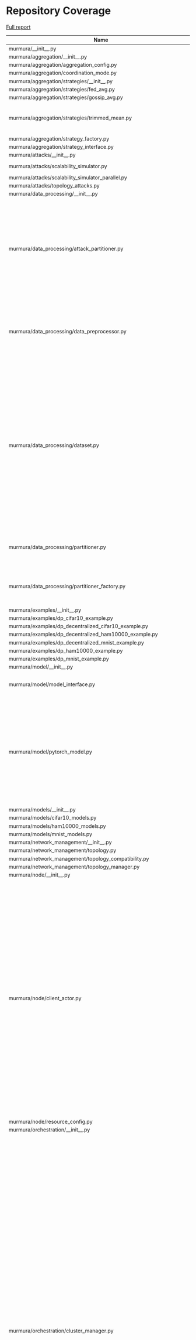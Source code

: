 # Repository Coverage

[Full report](https://htmlpreview.github.io/?https://github.com/Cloudslab/murmura/blob/python-coverage-comment-action-data/htmlcov/index.html)

| Name                                                                        |    Stmts |     Miss |   Cover |   Missing |
|---------------------------------------------------------------------------- | -------: | -------: | ------: | --------: |
| murmura/\_\_init\_\_.py                                                     |        0 |        0 |    100% |           |
| murmura/aggregation/\_\_init\_\_.py                                         |        0 |        0 |    100% |           |
| murmura/aggregation/aggregation\_config.py                                  |       25 |        0 |    100% |           |
| murmura/aggregation/coordination\_mode.py                                   |        4 |        0 |    100% |           |
| murmura/aggregation/strategies/\_\_init\_\_.py                              |        0 |        0 |    100% |           |
| murmura/aggregation/strategies/fed\_avg.py                                  |       30 |        2 |     93% |    46, 65 |
| murmura/aggregation/strategies/gossip\_avg.py                               |       32 |        2 |     94% |    56, 76 |
| murmura/aggregation/strategies/trimmed\_mean.py                             |       47 |        7 |     85% |54, 77, 96-97, 118, 132-133 |
| murmura/aggregation/strategy\_factory.py                                    |       27 |        0 |    100% |           |
| murmura/aggregation/strategy\_interface.py                                  |        8 |        1 |     88% |        34 |
| murmura/attacks/\_\_init\_\_.py                                             |        0 |        0 |    100% |           |
| murmura/attacks/scalability\_simulator.py                                   |      533 |      533 |      0% |   10-1274 |
| murmura/attacks/scalability\_simulator\_parallel.py                         |      134 |      134 |      0% |     6-313 |
| murmura/attacks/topology\_attacks.py                                        |      312 |      312 |      0% |     6-748 |
| murmura/data\_processing/\_\_init\_\_.py                                    |        0 |        0 |    100% |           |
| murmura/data\_processing/attack\_partitioner.py                             |      159 |      142 |     11% |29-32, 36-45, 51-93, 116-118, 124-140, 149-184, 188-205, 209, 226-229, 235-329 |
| murmura/data\_processing/data\_preprocessor.py                              |      196 |       12 |     94% |17, 22, 163, 278, 326-327, 355-357, 464-467, 481 |
| murmura/data\_processing/dataset.py                                         |      238 |       80 |     66% |52, 59, 66-68, 75-109, 116-123, 143-159, 266, 280, 344-349, 360-368, 375-389, 409, 433-435, 445-448, 468-495, 499-500, 508 |
| murmura/data\_processing/partitioner.py                                     |       84 |        7 |     92% |32, 80, 123-124, 133-134, 150 |
| murmura/data\_processing/partitioner\_factory.py                            |       44 |       28 |     36% |36-43, 52-93, 111-120, 131-156 |
| murmura/examples/\_\_init\_\_.py                                            |        0 |        0 |    100% |           |
| murmura/examples/dp\_cifar10\_example.py                                    |      202 |      202 |      0% |     1-600 |
| murmura/examples/dp\_decentralized\_cifar10\_example.py                     |      208 |      208 |      0% |     1-612 |
| murmura/examples/dp\_decentralized\_ham10000\_example.py                    |      236 |      236 |      0% |     2-701 |
| murmura/examples/dp\_decentralized\_mnist\_example.py                       |      285 |      285 |      0% |     1-831 |
| murmura/examples/dp\_ham10000\_example.py                                   |      210 |      210 |      0% |     2-622 |
| murmura/examples/dp\_mnist\_example.py                                      |      196 |      196 |      0% |     1-578 |
| murmura/model/\_\_init\_\_.py                                               |        0 |        0 |    100% |           |
| murmura/model/model\_interface.py                                           |       25 |        7 |     72% |24, 39, 51, 60, 69, 78, 87 |
| murmura/model/pytorch\_model.py                                             |      182 |       42 |     77% |69-73, 102-107, 111, 115, 123-131, 135, 137, 149-152, 170-201, 279, 378, 389, 412 |
| murmura/models/\_\_init\_\_.py                                              |        3 |        0 |    100% |           |
| murmura/models/cifar10\_models.py                                           |       94 |       94 |      0% |     1-287 |
| murmura/models/ham10000\_models.py                                          |      101 |        0 |    100% |           |
| murmura/models/mnist\_models.py                                             |       30 |        0 |    100% |           |
| murmura/network\_management/\_\_init\_\_.py                                 |        0 |        0 |    100% |           |
| murmura/network\_management/topology.py                                     |       24 |        0 |    100% |           |
| murmura/network\_management/topology\_compatibility.py                      |       20 |        0 |    100% |           |
| murmura/network\_management/topology\_manager.py                            |       23 |        0 |    100% |           |
| murmura/node/\_\_init\_\_.py                                                |        0 |        0 |    100% |           |
| murmura/node/client\_actor.py                                               |      519 |      408 |     21% |17-18, 32-33, 41-42, 112, 152-212, 232-295, 304, 327-328, 336-549, 558-627, 641-838, 849-905, 914-939, 952-978, 986-995, 1003-1011, 1019-1033, 1055-1057, 1077, 1097-1099, 1135-1139, 1149-1151 |
| murmura/node/resource\_config.py                                            |       16 |        0 |    100% |           |
| murmura/orchestration/\_\_init\_\_.py                                       |        0 |        0 |    100% |           |
| murmura/orchestration/cluster\_manager.py                                   |      620 |      450 |     27% |79-111, 138-140, 157-161, 178-200, 204, 209-262, 266, 277-284, 314, 325-327, 332, 348-349, 356-359, 412-416, 427-459, 470-598, 608-707, 713-850, 862-897, 912-964, 977-1011, 1015-1069, 1089-1131, 1135-1157, 1165-1209, 1229, 1242-1302, 1308-1328, 1332-1347, 1352, 1368-1370, 1382, 1417-1420, 1436-1455, 1464-1465 |
| murmura/orchestration/learning\_process/\_\_init\_\_.py                     |        0 |        0 |    100% |           |
| murmura/orchestration/learning\_process/decentralized\_learning\_process.py |      145 |       37 |     74% |30, 47-75, 115, 157-158, 164-174, 306-318, 344, 357-363, 399 |
| murmura/orchestration/learning\_process/federated\_learning\_process.py     |      138 |       40 |     71% |39, 52, 59-91, 134, 177-178, 184-194, 261-266, 339-351, 377, 390-396 |
| murmura/orchestration/learning\_process/learning\_process.py                |      328 |      139 |     58% |44-45, 120-121, 149, 154, 178-192, 198-218, 258-260, 268-271, 319-332, 477, 498-499, 520-522, 532-542, 564, 572, 579, 612-662, 668-723, 732, 744-745, 755-795, 886-919 |
| murmura/orchestration/orchestration\_config.py                              |       62 |        0 |    100% |           |
| murmura/orchestration/topology\_coordinator.py                              |      175 |       61 |     65% |42, 61, 89-115, 131-184, 231, 243, 274, 298, 311, 340-357, 382, 395, 421, 461 |
| murmura/privacy/\_\_init\_\_.py                                             |        0 |        0 |    100% |           |
| murmura/privacy/dp\_aggregation.py                                          |      151 |       10 |     93% |136-137, 194, 262-263, 329, 393-394, 415-416 |
| murmura/privacy/dp\_config.py                                               |       72 |        8 |     89% |137, 140, 145, 258-263 |
| murmura/privacy/dp\_model\_wrapper.py                                       |      233 |       55 |     76% |20-22, 90, 107, 114-116, 121-122, 144-150, 154-155, 210-215, 218, 242, 252-255, 274, 299, 324-331, 344-352, 440-442, 477-481, 500-501, 506, 520-527, 556, 569, 582 |
| murmura/privacy/privacy\_accountant.py                                      |      148 |       21 |     86% |15-17, 102, 109-111, 163-166, 174-184, 452-467 |
| murmura/visualization/\_\_init\_\_.py                                       |        0 |        0 |    100% |           |
| murmura/visualization/network\_visualizer.py                                |      577 |      170 |     71% |93, 117-141, 258-274, 319, 490, 570-621, 625-640, 644-666, 670-681, 685-702, 706-723, 741-742, 769-771, 817-818, 833-834, 850, 868, 872-876, 883, 887, 902-912, 920-925, 929-934, 940, 944, 1005-1007, 1051, 1065-1104, 1107-1108, 1141-1142, 1219-1220, 1250-1251 |
| murmura/visualization/training\_event.py                                    |       93 |       38 |     59% |164-181, 187-210, 215-248 |
| murmura/visualization/training\_observer.py                                 |       18 |        1 |     94% |        17 |
|                                                                   **TOTAL** | **7007** | **4178** | **40%** |           |


## Setup coverage badge

Below are examples of the badges you can use in your main branch `README` file.

### Direct image

[![Coverage badge](https://raw.githubusercontent.com/Cloudslab/murmura/python-coverage-comment-action-data/badge.svg)](https://htmlpreview.github.io/?https://github.com/Cloudslab/murmura/blob/python-coverage-comment-action-data/htmlcov/index.html)

This is the one to use if your repository is private or if you don't want to customize anything.

### [Shields.io](https://shields.io) Json Endpoint

[![Coverage badge](https://img.shields.io/endpoint?url=https://raw.githubusercontent.com/Cloudslab/murmura/python-coverage-comment-action-data/endpoint.json)](https://htmlpreview.github.io/?https://github.com/Cloudslab/murmura/blob/python-coverage-comment-action-data/htmlcov/index.html)

Using this one will allow you to [customize](https://shields.io/endpoint) the look of your badge.
It won't work with private repositories. It won't be refreshed more than once per five minutes.

### [Shields.io](https://shields.io) Dynamic Badge

[![Coverage badge](https://img.shields.io/badge/dynamic/json?color=brightgreen&label=coverage&query=%24.message&url=https%3A%2F%2Fraw.githubusercontent.com%2FCloudslab%2Fmurmura%2Fpython-coverage-comment-action-data%2Fendpoint.json)](https://htmlpreview.github.io/?https://github.com/Cloudslab/murmura/blob/python-coverage-comment-action-data/htmlcov/index.html)

This one will always be the same color. It won't work for private repos. I'm not even sure why we included it.

## What is that?

This branch is part of the
[python-coverage-comment-action](https://github.com/marketplace/actions/python-coverage-comment)
GitHub Action. All the files in this branch are automatically generated and may be
overwritten at any moment.